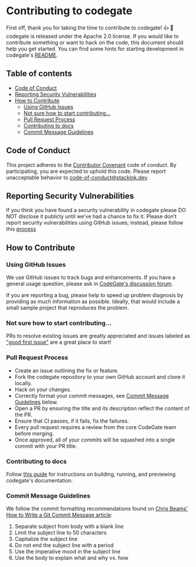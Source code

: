 
# Contributing to codegate
First off, thank you for taking the time to contribute to codegate! :+1: :tada: codegate is released under the Apache 2.0 license. If you would like to contribute something or want to hack on the code, this document should help you get started. You can find some hints for starting development in codegate's  [README](https://github.com/stacklok/codegate/blob/main/README.md).

## Table of contents 
- [Code of Conduct](#code-of-conduct)
- [Reporting Security Vulnerabilities](#reporting-security-vulnerabilities)
- [How to Contribute](#how-to-contribute)
  - [Using GitHub Issues](#using-github-issues)
  - [Not sure how to start contributing...](#not-sure-how-to-start-contributing)
  - [Pull Request Process](#pull-request-process)
  - [Contributing to docs](#contributing-to-docs)
  - [Commit Message Guidelines](#commit-message-guidelines)

## Code of Conduct
This project adheres to the [Contributor Covenant](https://github.com/stacklok/codegate/blob/main/CODE_OF_CONDUCT.md) code of conduct. By participating, you are expected to uphold this code. Please report unacceptable behavior to code-of-conduct@stacklok.dev.

## Reporting Security Vulnerabilities

If you think you have found a security vulnerability in codegate please DO NOT disclose it publicly until we’ve had a chance to fix it. Please don’t report security vulnerabilities using GitHub issues; instead, please follow this [process](https://github.com/stacklok/codegate/blob/main/SECURITY.md)

## How to Contribute

### Using GitHub Issues
We use GitHub issues to track bugs and enhancements. If you have a general usage question, please ask in [CodeGate's discussion forum](https://discord.com/invite/RkzVuTp3WK). 

If you are reporting a bug, please help to speed up problem diagnosis by providing as much information as possible. Ideally, that would include a small sample project that reproduces the problem.

### Not sure how to start contributing...
PRs to resolve existing issues are greatly appreciated and issues labeled as ["good first issue"](https://github.com/stacklok/codegate/issues?q=is%3Aopen+is%3Aissue+label%3A%22good+first+issue%22) are a great place to start!

### Pull Request Process
* Create an issue outlining the fix or feature.
* Fork the codegate repository to your own GitHub account and clone it locally.
* Hack on your changes.
* Correctly format your commit messages, see [Commit Message Guidelines](#Commit-Message-Guidelines) below.
* Open a PR by ensuring the title and its description reflect the content of the PR.
* Ensure that CI passes, if it fails, fix the failures.
* Every pull request requires a review from the core CodeGate team before merging.
* Once approved, all of your commits will be squashed into a single commit with your PR title.

### Contributing to docs
Follow [this guide](https://github.com/stacklok/codegate/blob/main/docs/README.md) for instructions on building, running, and previewing codegate's documentation.

### Commit Message Guidelines
We follow the commit formatting recommendations found on [Chris Beams' How to Write a Git Commit Message article](https://chris.beams.io/posts/git-commit/):

1. Separate subject from body with a blank line
1. Limit the subject line to 50 characters
1. Capitalize the subject line
1. Do not end the subject line with a period
1. Use the imperative mood in the subject line
1. Use the body to explain what and why vs. how
